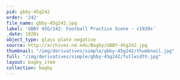 ```yaml
---
pid: gbby-45g242
order: '242'
file_name: gbby-45g242.jpg
label: 'GBBY 45G/242: Football Practice Scene - c1920s'
_date: 1920s
object_type: glass plate negative
source: http://archives.nd.edu/Bagby/GBBY-45g242.jpg
thumbnail: "/img/derivatives/simple/gbby-45g242/thumbnail.jpg"
full: "/img/derivatives/simple/gbby-45g242/fullwidth.jpg"
layout: bagby_item
collection: bagby
---
```

